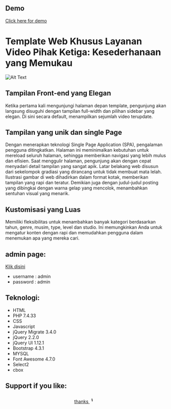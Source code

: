 ## Demo

[Click here for demo](https://free.glccontrol.com/)

# Template Web Khusus Layanan Video Pihak Ketiga: Kesederhanaan yang Memukau

![Alt Text](https://yusup-maulana.github.io/IMG/websiteanime/webanime2.webp)

## Tampilan Front-end yang Elegan

Ketika pertama kali mengunjungi halaman depan template, pengunjung akan langsung disuguhi dengan tampilan full-width dan pilihan sidebar yang elegan. Di sini secara default, menampilkan sejumlah video terupdate.

## Tampilan yang unik dan single Page

Dengan menerapkan teknologi Single Page Application (SPA), pengalaman pengguna ditingkatkan. Halaman ini meminimalkan kebutuhan untuk mereload seluruh halaman, sehingga memberikan navigasi yang lebih mulus dan efisien.
Saat menggulir halaman, pengunjung akan dengan cepat menyadari detail tampilan yang sangat apik. Latar belakang web disusun dari sekelompok gradiasi yang dirancang untuk tidak membuat mata lelah. Ilustrasi gambar di web dihadirkan dalam format kotak, memberikan tampilan yang rapi dan teratur. Demikian juga dengan judul-judul posting yang dibingkai dengan warna gelap yang mencolok, menambahkan sentuhan visual yang menarik.

## Kustomisasi yang Luas

Memiliki fleksibilitas untuk menambahkan banyak kategori berdasarkan tahun, genre, musim, type, level dan studio. Ini memungkinkan Anda untuk mengatur konten dengan rapi dan memudahkan pengguna dalam menemukan apa yang mereka cari.

## admin page:

[Klik disini](https://free.glccontrol.com/admin/)

- username : admin
- password : admin

## Teknologi:

- HTML
- PHP 7.4.33
- CSS
- Javascript
- jQuery Migrate 3.4.0
- jQuery 2.2.0
- jQuery UI 1.12.1
- Bootstrap 4.3.1
- MYSQL
- Font Awesome 4.7.0
- Select2
- cbox

## Support if you like:

<p align="center">
  <a href="https://saweria.co/yusupmaulana">thanks
 <svg xmlns="http://www.w3.org/2000/svg" width="24" height="24" viewBox="0 0 24 24"><mask id="lineMdBuyMeACoffee0"><path fill="#fff" d="M5 6C5 4 7 6 11.5 6C16 6 19 4 19 6L19 7C19 8.5 17 9 12.5 9C8 9 5 9 5 7L5 6Z"/></mask><g fill="none" stroke="currentColor" stroke-linecap="round" stroke-linejoin="round" stroke-width="2"><path stroke-dasharray="32" stroke-dashoffset="32" d="M7.5 10.5C7.5 10.5 8.33 17.43 8.5 19C8.67 20.57 10 21 11 21L13 21C14.5 21 15.875 19.86 16 19C16.125 18.14 17 7 17 7"><animate fill="freeze" attributeName="stroke-dashoffset" dur="0.4s" values="32;0"/></path><path stroke-dasharray="12" stroke-dashoffset="12" d="M16.5 6C16.5 3.5 14 3 12 3C10 3 9.1 3.43 8 4"><animate fill="freeze" attributeName="stroke-dashoffset" begin="0.8s" dur="0.2s" values="12;24"/></path></g><rect width="16" height="5" x="20" y="4" fill="currentColor" mask="url(#lineMdBuyMeACoffee0)"><animate fill="freeze" attributeName="x" begin="0.4s" dur="0.4s" values="20;4"/></rect></svg>
  </a>

</p>
